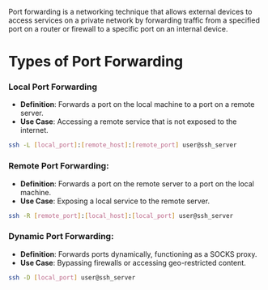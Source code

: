 Port forwarding is a networking technique that allows external devices to access services on a private network by forwarding traffic from a specified port on a router or firewall to a specific port on an internal device.

# Types of Port Forwarding

### Local Port Forwarding
    
- **Definition**: Forwards a port on the local machine to a port on a remote server.
- **Use Case**: Accessing a remote service that is not exposed to the internet.
```bash
ssh -L [local_port]:[remote_host]:[remote_port] user@ssh_server
```

### Remote Port Forwarding:

- **Definition**: Forwards a port on the remote server to a port on the local machine.
- **Use Case**: Exposing a local service to the remote server.
```bash
ssh -R [remote_port]:[local_host]:[local_port] user@ssh_server
```
### Dynamic Port Forwarding:
    
- **Definition**: Forwards ports dynamically, functioning as a SOCKS proxy.
- **Use Case**: Bypassing firewalls or accessing geo-restricted content.
```bash
ssh -D [local_port] user@ssh_server
```

